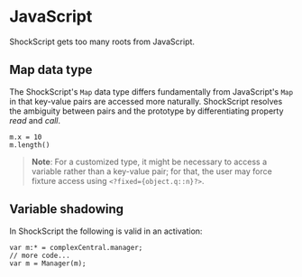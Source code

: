 # JavaScript

ShockScript gets too many roots from JavaScript.

## Map data type

The ShockScript's `Map` data type differs fundamentally from JavaScript's `Map` in that key-value pairs are accessed more naturally. ShockScript resolves the ambiguity between pairs and the prototype by differentiating property *read* and *call*.

```
m.x = 10
m.length()
```

> **Note**: For a customized type, it might be necessary to access a variable rather than a key-value pair; for that, the user may force fixture access using `<?fixed={object.q::n}?>`.

## Variable shadowing

In ShockScript the following is valid in an activation:

```
var m:* = complexCentral.manager;
// more code...
var m = Manager(m);
```